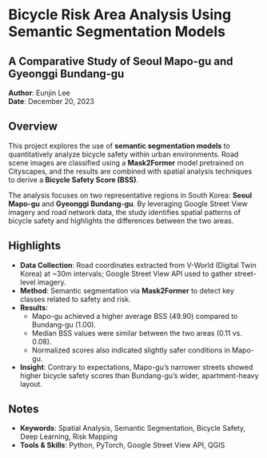 # Bicycle Risk Area Analysis Using Semantic Segmentation Models  
## A Comparative Study of Seoul Mapo-gu and Gyeonggi Bundang-gu

**Author**: Eunjin Lee  
**Date**: December 20, 2023  


## Overview
This project explores the use of **semantic segmentation models** to quantitatively analyze bicycle safety within urban environments. Road scene images are classified using a **Mask2Former** model pretrained on Cityscapes, and the results are combined with spatial analysis techniques to derive a **Bicycle Safety Score (BSS)**.  

The analysis focuses on two representative regions in South Korea: **Seoul Mapo-gu** and **Gyeonggi Bundang-gu**. By leveraging Google Street View imagery and road network data, the study identifies spatial patterns of bicycle safety and highlights the differences between the two areas.  


## Highlights
- **Data Collection**: Road coordinates extracted from V-World (Digital Twin Korea) at ~30m intervals; Google Street View API used to gather street-level imagery.  
- **Method**: Semantic segmentation via **Mask2Former** to detect key classes related to safety and risk.  
- **Results**:  
  - Mapo-gu achieved a higher average BSS (49.90) compared to Bundang-gu (1.00).  
  - Median BSS values were similar between the two areas (0.11 vs. 0.08).  
  - Normalized scores also indicated slightly safer conditions in Mapo-gu.  
- **Insight**: Contrary to expectations, Mapo-gu’s narrower streets showed higher bicycle safety scores than Bundang-gu’s wider, apartment-heavy layout.  


## Notes
- **Keywords**: Spatial Analysis, Semantic Segmentation, Bicycle Safety, Deep Learning, Risk Mapping  
- **Tools & Skills**: Python, PyTorch, Google Street View API, QGIS  
